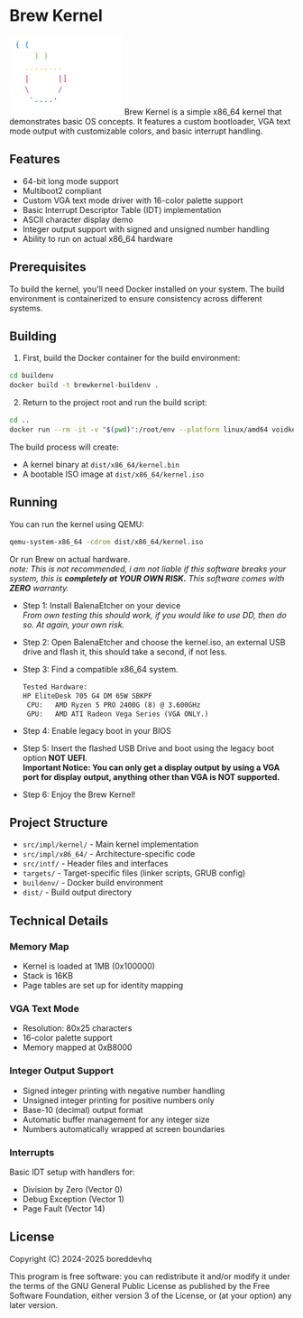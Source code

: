 # Brew Kernel

<img src="asciiart.png" width="200" />
Brew Kernel is a simple x86_64 kernel that demonstrates basic OS concepts. It features a custom bootloader, VGA text mode output with customizable colors, and basic interrupt handling.

## Features

- 64-bit long mode support
- Multiboot2 compliant
- Custom VGA text mode driver with 16-color palette support
- Basic Interrupt Descriptor Table (IDT) implementation
- ASCII character display demo
- Integer output support with signed and unsigned number handling
- Ability to run on actual x86_64 hardware


## Prerequisites

To build the kernel, you'll need Docker installed on your system. The build environment is containerized to ensure consistency across different systems.

## Building

1. First, build the Docker container for the build environment:

```sh
cd buildenv
docker build -t brewkernel-buildenv .
```

2. Return to the project root and run the build script:

```sh
cd ..
docker run --rm -it -v "$(pwd)":/root/env --platform linux/amd64 voidkernel make build-x86_64
```

The build process will create:
- A kernel binary at `dist/x86_64/kernel.bin`
- A bootable ISO image at `dist/x86_64/kernel.iso`

## Running

You can run the kernel using QEMU:

```sh
qemu-system-x86_64 -cdrom dist/x86_64/kernel.iso
```

Or run Brew on actual hardware. </br>
*note: This is not recommended, i am not liable if this software breaks your system, this is **completely at YOUR OWN RISK.** This software comes with **ZERO** warranty.*

- Step 1:
    Install BalenaEtcher on your device </br>
    *From own testing this should work, if you would like to use DD, then do so. At again, your own risk.*

- Step 2:
    Open BalenaEtcher and choose the kernel.iso, an external USB drive and flash it, this should take a second, if not less.
- Step 3:
    Find a compatible x86_64 system.
    ```
    Tested Hardware:
    HP EliteDesk 705 G4 DM 65W SBKPF 
     CPU:   AMD Ryzen 5 PRO 2400G (8) @ 3.600GHz
     GPU:   AMD ATI Radeon Vega Series (VGA ONLY.)
    ```
- Step 4:
    Enable legacy boot in your BIOS
- Step 5:
    Insert the flashed USB Drive and boot using the legacy boot option **NOT UEFI**. </br>
    **Important Notice: You can only get a display output by using a VGA port for display output, anything other than VGA is NOT supported.**
- Step 6:
    Enjoy the Brew Kernel!


## Project Structure

- `src/impl/kernel/` - Main kernel implementation
- `src/impl/x86_64/` - Architecture-specific code
- `src/intf/` - Header files and interfaces
- `targets/` - Target-specific files (linker scripts, GRUB config)
- `buildenv/` - Docker build environment
- `dist/` - Build output directory

## Technical Details

### Memory Map

- Kernel is loaded at 1MB (0x100000)
- Stack is 16KB
- Page tables are set up for identity mapping

### VGA Text Mode

- Resolution: 80x25 characters
- 16-color palette support
- Memory mapped at 0xB8000

### Integer Output Support

- Signed integer printing with negative number handling
- Unsigned integer printing for positive numbers only
- Base-10 (decimal) output format
- Automatic buffer management for any integer size
- Numbers automatically wrapped at screen boundaries

### Interrupts

Basic IDT setup with handlers for:
- Division by Zero (Vector 0)
- Debug Exception (Vector 1)
- Page Fault (Vector 14)

## License

Copyright (C) 2024-2025 boreddevhq

This program is free software: you can redistribute it and/or modify it under the terms of the GNU General Public License as published by the Free Software Foundation, either version 3 of the License, or (at your option) any later version.




































































































































































